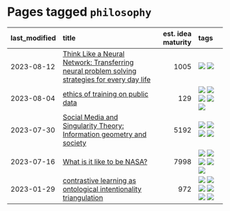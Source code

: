 # Pages tagged `philosophy`

|last_modified|title|est. idea maturity|tags
|:---|:---|---:|:---|
|2023-08-12|[Think Like a Neural Network: Transferring neural problem solving strategies for every day life](../think_like_an_ann.md)|1005|[![](https://img.shields.io/badge/tag-philosophy-b7fb0)](../tags/philosophy.md) [![](https://img.shields.io/badge/tag-publication-c4c41f)](../tags/publication.md)|
|2023-08-04|[ethics of training on public data](../ethics_of_public_data.md)|129|[![](https://img.shields.io/badge/tag-ai_ethics-d548d8)](../tags/ai_ethics.md) [![](https://img.shields.io/badge/tag-ethics-98b52b)](../tags/ethics.md) [![](https://img.shields.io/badge/tag-fair_use-7fe3bd)](../tags/fair_use.md) [![](https://img.shields.io/badge/tag-philosophy-b7fb0)](../tags/philosophy.md) [![](https://img.shields.io/badge/tag-remix_culture-1dc0d1)](../tags/remix_culture.md)|
|2023-07-30|[Social Media and Singularity Theory: Information geometry and society](../social_singularities.md)|5192|[![](https://img.shields.io/badge/tag-alignment-869bd0)](../tags/alignment.md) [![](https://img.shields.io/badge/tag-information_geometry-0e5ec)](../tags/information_geometry.md) [![](https://img.shields.io/badge/tag-philosophy-b7fb0)](../tags/philosophy.md) [![](https://img.shields.io/badge/tag-publication-c4c41f)](../tags/publication.md)|
|2023-07-16|[What is it like to be NASA?](../what_is_it_like_to_be_nasa.md)|7998|[![](https://img.shields.io/badge/tag-disunity_of_identity-a68128)](../tags/disunity_of_identity.md) [![](https://img.shields.io/badge/tag-organization_as_entity-b4243e)](../tags/organization_as_entity.md) [![](https://img.shields.io/badge/tag-philosophy-b7fb0)](../tags/philosophy.md) [![](https://img.shields.io/badge/tag-society_of_mind-b25b5)](../tags/society_of_mind.md) [![](https://img.shields.io/badge/tag-theory_of_mind-76bb24)](../tags/theory_of_mind.md)|
|2023-01-29|[contrastive learning as ontological intentionality triangulation](../contrastive_learning_as_ontological_intentionality_triangulation.md)|972|[![](https://img.shields.io/badge/tag-meta-43d799)](../tags/meta.md) [![](https://img.shields.io/badge/tag-philosophy-b7fb0)](../tags/philosophy.md) [![](https://img.shields.io/badge/tag-semiotics-2b1224)](../tags/semiotics.md) [![](https://img.shields.io/badge/tag-synesthesia-869cae)](../tags/synesthesia.md) [![](https://img.shields.io/badge/tag-theory-3c7f53)](../tags/theory.md) [![](https://img.shields.io/badge/tag-wip-c4fb38)](../tags/wip.md)|